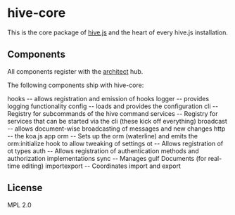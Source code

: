 # hive-core
This is the core package of [hive.js](https://github.com/hivejs/hive) and the heart of every hive.js installation.

## Components
All components register with the [architect](https://npmjs.org/package/architect) hub.

The following components ship with hive-core:

hooks -- allows registration and emission of hooks
logger -- provides logging functionality
config -- loads and provides the configuration
cli -- Registry for subcommands of the hive command
services -- Registry for services that can be started via the cli (these kick off everything)
broadcast -- allows document-wise broadcasting of messages and new changes
http -- the koa.js app
orm -- Sets up the orm (waterline) and emits the orm:initialize hook to allow tweaking of settings
ot -- Allows registration of ot types
auth -- Allows registration of authentication methods and authorization implementations
sync -- Manages gulf Documents (for real-time editing)
importexport -- Coordinates import and export

## License
MPL 2.0
